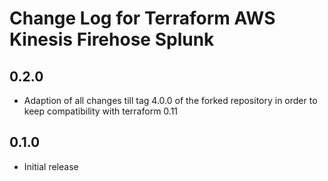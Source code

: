 # Change Log for Terraform AWS Kinesis Firehose Splunk

## 0.2.0
  * Adaption of all changes till tag 4.0.0 of the forked repository in order to keep compatibility with terraform 0.11
## 0.1.0
  * Initial release
